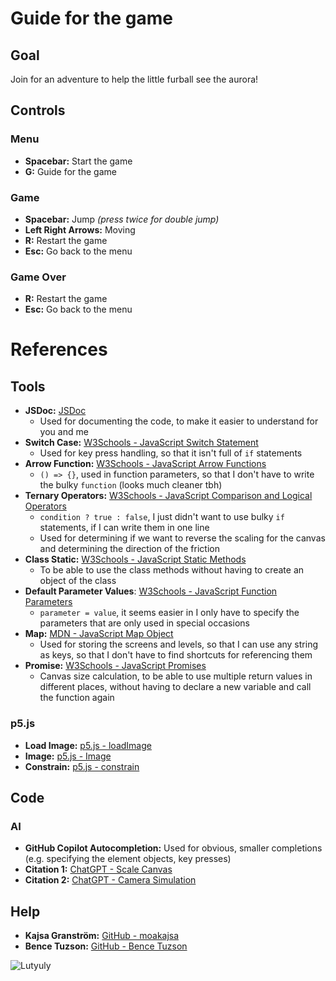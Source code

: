 # Guide for the game
## Goal
Join for an adventure to help the little furball see the aurora!

## Controls
### Menu
* **Spacebar:** Start the game
* **G:** Guide for the game
### Game
* **Spacebar:** Jump _(press twice for double jump)_
* **Left Right Arrows:** Moving 
* **R:** Restart the game
* **Esc:** Go back to the menu
### Game Over
* **R:** Restart the game
* **Esc:** Go back to the menu

# References
## Tools
* **JSDoc:** [JSDoc](https://jsdoc.app/)
  * Used for documenting the code, to make it easier to understand for you and me
* **Switch Case:** [W3Schools - JavaScript Switch Statement](https://www.w3schools.com/js/js_switch.asp)
  * Used for key press handling, so that it isn't full of `if` statements
* **Arrow Function:** [W3Schools - JavaScript Arrow Functions](https://www.w3schools.com/js/js_arrow_function.asp)
  * `() => {}`, used in function parameters, so that I don't have to write the bulky `function` (looks much cleaner tbh)
* **Ternary Operators:** [W3Schools - JavaScript Comparison and Logical Operators](https://www.w3schools.com/js/js_comparisons.asp)
  * `condition ? true : false`, I just didn't want to use bulky `if` statements, if I can write them in one line
  * Used for determining if we want to reverse the scaling for the canvas and determining the direction of the friction
* **Class Static:** [W3Schools - JavaScript Static Methods](https://www.w3schools.com/js/js_class_static.asp)
  * To be able to use the class methods without having to create an object of the class
* **Default Parameter Values**: [W3Schools - JavaScript Function Parameters](https://www.w3schools.com/js/js_function_parameters.asp)
  * `parameter = value`, it seems easier in I only have to specify the parameters that are only used in special occasions
* **Map:** [MDN - JavaScript Map Object](https://developer.mozilla.org/en-US/docs/Web/JavaScript/Reference/Global_Objects/Map)
  * Used for storing the screens and levels, so that I can use any string as keys, so that I don't have to find shortcuts for referencing them
* **Promise:** [W3Schools - JavaScript Promises](https://www.w3schools.com/js/js_promise.asp)
  * Canvas size calculation, to be able to use multiple return values in different places, without having to declare a new variable and call the function again
### p5.js
* **Load Image:** [p5.js - loadImage](https://p5js.org/reference/p5/loadImage)
* **Image:** [p5.js - Image](https://p5js.org/reference/p5/image)
* **Constrain:** [p5.js - constrain](https://p5js.org/reference/p5/constrain)
## Code
### AI
* **GitHub Copilot Autocompletion:** Used for obvious, smaller completions (e.g. specifying the element objects, key presses)
* **Citation 1:** [ChatGPT - Scale Canvas](https://chatgpt.com/share/6751bd73-509c-8000-9796-315ce017e062)
* **Citation 2:** [ChatGPT - Camera Simulation](https://chatgpt.com/share/6751bc6e-16cc-8000-9eb3-b6eab3772748)
## Help
* **Kajsa Granström:** [GitHub - moakajsa](https://github.com/moakajsa)
* **Bence Tuzson:** [GitHub - Bence Tuzson](https://github.com/bencetuzson)

![Lutyuly](https://media0.giphy.com/media/v1.Y2lkPTc5MGI3NjExaTJ4bzB6YWQ1eTV1dDB5NXZhemhrNnVxZDVuZ3kzMzU5aDhqOGpudCZlcD12MV9pbnRlcm5hbF9naWZfYnlfaWQmY3Q9Zw/Dh5q0sShxgp13DwrvG/giphy.gif)
